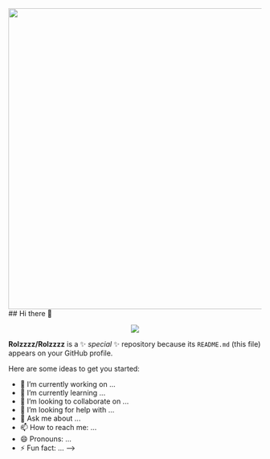 

<div id="header" align="center">
  <img src="https://i.giphy.com/media/v1.Y2lkPTc5MGI3NjExenBkamN4b3FlNzZsYndqYjNkZnNxY3JmZjFsaGdid3cyaGlkNjVtayZlcD12MV9pbnRlcm5hbF9naWZfYnlfaWQmY3Q9cw/i1UCTfIDdbuH7OI6n0/giphy.gif" width="600"/>
</div>
## Hi there 👋


<p align="center">
  <img src="https://capsule-render.vercel.app/api?text=Hey Everyone!🕹️&animation=fadeIn&type=waving&color=gradient&height=100"/>
</p>

**Rolzzzz/Rolzzzz** is a ✨ _special_ ✨ repository because its `README.md` (this file) appears on your GitHub profile.

Here are some ideas to get you started:

- 🔭 I’m currently working on ...
- 🌱 I’m currently learning ...
- 👯 I’m looking to collaborate on ...
- 🤔 I’m looking for help with ...
- 💬 Ask me about ...
- 📫 How to reach me: ...
- 😄 Pronouns: ...
- ⚡ Fun fact: ...
-->
